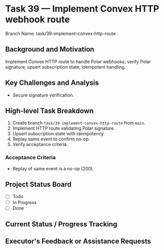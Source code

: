 # Task 39 — Implement Convex HTTP webhook route

Branch Name: task/39-implement-convex-http-route

## Background and Motivation
Implement Convex HTTP route to handle Polar webhooks; verify Polar signature; upsert subscription state; idempotent handling.

## Key Challenges and Analysis
- Secure signature verification.

## High-level Task Breakdown
1. Create branch `task/39-implement-convex-http-route` from `main`.
2. Implement HTTP route validating Polar signature.
3. Upsert subscription state with idempotency.
4. Replay same event to confirm no-op.
5. Verify acceptance criteria.

### Acceptance Criteria
- Replay of same event is a no-op (200).

## Project Status Board
- [ ] Todo
- [ ] In Progress
- [ ] Done

## Current Status / Progress Tracking

## Executor's Feedback or Assistance Requests

